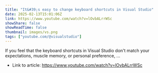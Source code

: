 ```yaml
---
title: "It&#39;s easy to change keyboard shortcuts in Visual Studio"
date: 2025-02-13T15:01:06Z
link: https://www.youtube.com/watch?v=lOvbALrrWSc
showShare: false
showReadTime: false
thumbnail: images/vs.png
tags: ["youtube.com/@visualstudio"]
---
```

If you feel that the keyboard shortcuts in Visual Studio don't match your expectations, muscle memory, or personal preference, ...

- Link to article: https://www.youtube.com/watch?v=lOvbALrrWSc